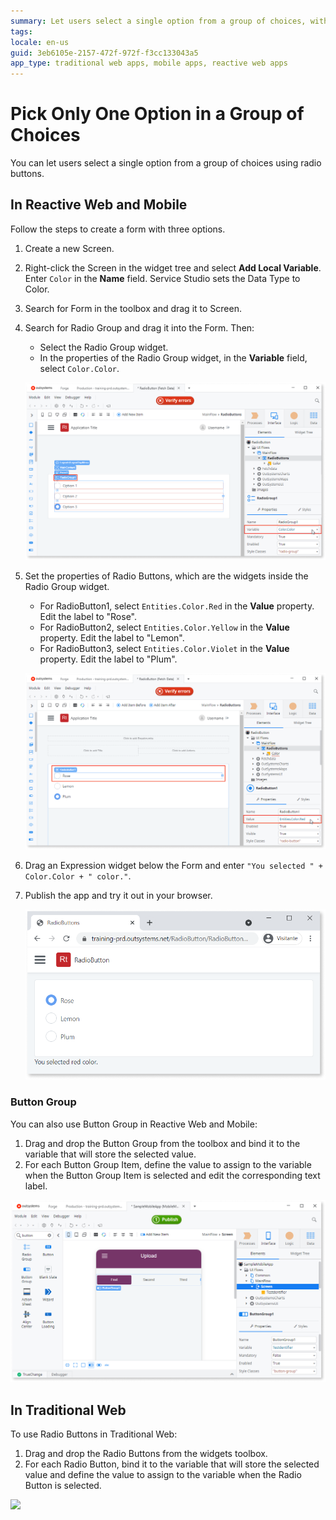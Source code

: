```yaml
---
summary: Let users select a single option from a group of choices, with the Radio Group widget.
tags:
locale: en-us
guid: 3eb6105e-2157-472f-972f-f3cc133043a5
app_type: traditional web apps, mobile apps, reactive web apps
---
```


# Pick Only One Option in a Group of Choices

You can let users select a single option from a group of choices using radio buttons.

## In Reactive Web and Mobile

Follow the steps to create a form with three options.

1. Create a new Screen.
1. Right-click the Screen in the widget tree and select **Add Local Variable**. Enter `Color` in the **Name** field. Service Studio sets the Data Type to Color.

1. Search for Form in the toolbox and drag it to Screen.
1. Search for Radio Group and drag it into the Form. Then:

    * Select the Radio Group widget.
    * In the properties of the Radio Group widget, in the **Variable** field, select `Color.Color`.

    ![Radio Group properties](images/radio-group-ss.png?width=700)

1. Set the properties of Radio Buttons, which are the widgets inside the Radio Group widget.

    * For RadioButton1, select `Entities.Color.Red` in the **Value** property. Edit the label to "Rose".
    * For RadioButton2, select `Entities.Color.Yellow` in the **Value** property. Edit the label to "Lemon".
    * For RadioButton3, select `Entities.Color.Violet` in the **Value** property. Edit the label to "Plum".

    ![Radio Button](images/radio-button-ss.png?width=700)

1. Drag an Expression widget below the Form and enter `"You selected " + Color.Color + " color."`.

1. Publish the app and try it out in your browser.
    
    ![Radio Button in browser](images/radio-button-preview.png?width=500)



### Button Group

You can also use Button Group in Reactive Web and Mobile:

1. Drag and drop the Button Group from the toolbox and bind it to the variable that will store the selected value. 
1. For each Button Group Item, define the value to assign to the variable when the Button Group Item is selected and edit the corresponding text label. 

![](images/button-group-1.png?width=750)

## In Traditional Web

To use Radio Buttons in Traditional Web:

1. Drag and drop the Radio Buttons from the widgets toolbox. 
1. For each Radio Button, bind it to the variable that will store the selected value and define the value to assign to the variable when the Radio Button is selected. 

![](images/button-group-2.png?width=750)
